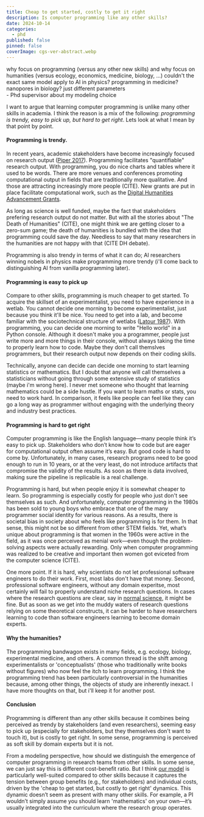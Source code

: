 ```yaml
---
title: Cheap to get started, costly to get it right
description: Is computer programming like any other skills?
date: 2024-10-14
categories:
  - phd
published: false
pinned: false
coverImage: cgs-ver-abstract.webp
---
```


<div class="cite">
      <div class="quote">
      why focus on programming (versus any other new skills) and why focus on humanities (versus ecology, economics, medicine, biology, ...) couldn't the exact same model apply to AI in physics? programming in medicine? nanopores in biology? just different parameters
      </div>
      <div class="citation">- Phd supervisor about my modeling choice</div>
</div>

I want to argue that learning computer programming is unlike many other skills in academia. I think the reason is a mix of the following: *programming is trendy, easy to pick up, but hard to get right*. Lets look at what I mean by that point by point.

#### Programming is trendy.

In recent years, academic stakeholders have become increasingly focused on research output ([Piper 2017](https://chadwellmon.com/wp-content/uploads/2017/01/wellmon_piper_academic_inequality_ci_2017.pdf)). Programming facilitates "quantifiable" research output. With programming, you do nice charts and tables where it used to be words. There are more venues and conferences promoting computational output in fields that are traditionally more qualitative. And those are attracting increasingly more people (CITE).  New grants are put in place facilitate computational work, such as the [Digital Humanities Advancement Grants](https://www.neh.gov/divisions/odh). 

As long as science is well funded, maybe the fact that stakeholders prefering research output do not matter. But with all the stories about "The Death of Humanities" (CITE), one might think we are getting closer to a zero-sum game; the death of humanities is bundled with the idea that programming could save the day. Needless to say that many researchers in the humanities are not happy with that (CITE DH debate). 

Programming is also trendy in terms of what it can do; AI researchers winning nobels in physics make programming more trendy (i'll come back to distinguishing AI from vanilla programming later).

#### Programming is easy to pick up

Compare to other skills, programming is much cheaper to get started. To acquire the skillset of an experimentalist, you need to have experience in a wetlab. You cannot decide one morning to become experimentalist, just because you think it'll be nice. You need to get into a lab, and become familiar with the sociotechnical structure of wetlabs ([Latour 1987](https://press.princeton.edu/books/paperback/9780691028323/laboratory-life?srsltid=AfmBOor_dzvVj42fkEKnMuNy0qJ0rkmm2hrUzWEAKV5jy3SGFFQtjHqr)). With programming, you can decide one morning to write "Hello world" in a Python console. Although it doesn't make you a programmer, people just write more and more things in their console, without always taking the time to properly learn how to code. Maybe they don't call themslves programmers, but their research output now depends on their coding skills.

Technically, anyone can decide can decide one morning to start learning statistics or mathematics. But I doubt that anyone will call themselves a statisticians without going through some extensive study of statistics (maybe i'm wrong here). I never met someone who thought that learning mathematics could be a side hustle. If you want to learn maths or stats, you need to work hard. In comparison, it feels like people can feel like they can go a long way as programmer without engaging with the underlying theory and industry best practices. 

#### Programming is hard to get right

Computer programming is like the English language—many people think it’s easy to pick up. Stakeholders who don’t know how to code but are eager for computational output often assume it’s easy. But good code is hard to come by. Unfortunately, in many cases, research programs need to be good enough to run in 10 years, or at the very least, do not introduce artifacts that compromise the validity of the results. As soon as there is data involved, making sure the pipeline is replicable is a real challenge.

Programming is hard, but when people enjoy it is somewhat cheaper to learn. So programming is especially costly for people who just don't see themselves as such. And unfortunately, computer programming in the 1980s has been sold to young boys who embrace that one of the many programmer social identity for various reasons. As a results, there is societal bias in society about who feels like programming is for them. In that sense, this might not be so different from other STEM fields. Yet, what’s unique about programming is that women in the 1960s were active in the field, as it was once perceived as menial work—even though the problem-solving aspects were actually rewarding. Only when computer programming was realized to be creative and important then women got eviceted from the computer science (CITE).

One more point. If it is hard, why scientists do not let professional software engineers to do their work. First, most labs don't have that money. Second, professional software engineers, without any domain experitse, most certainly will fail to properly understand niche research questions. In cases where the research questions are clear, say in [normal science](https://en.wikipedia.org/wiki/Normal_science), it might be fine. But as soon as we get into the muddy waters of research questions relying on some theoretical constructs, it can be harder to have researchers learning to code than software engineers learning to become domain experts.


#### Why the humanities?

The programming bandwagon exists in many fields, e.g. ecology, biology, experimental medicine, and others. A common thread is the shift among experimentalists or 'conceptualists' (those who traditionally write books without figures) who now feel the itch to learn programming. I think the programming trend has been particularly controversial in the humanities because, among other things, the objects of study are inherently inexact. I have more thoughts on that, but i'll keep it for another post.

#### Conclusion

Programming is different than any other skills because it combines being perceived as trendy by stakeholders (and even researchers), seeming easy to pick up (especially for stakeholders, but they themselves don't want to touch it), but is costly to get right. In some sense, programming is perceived as soft skill by domain experts but it is not. 

From a modeling perspective, how should we distinguish the emergence of computer programming in research teams from other skills. In some sense, we can just say this is different cost-benefit ratio. But I think [our model](https://jstonge.github.io/modeling-comp-transition/#gmes-hysteresis-base-model) is particularly well-suited compared to other skills because it captures the tension between group benefits (e.g., for stakeholders) and individual costs, driven by the 'cheap to get started, but costly to get right' dynamics. This dynamic doesn’t seem as present with many other skills. For example, a PI wouldn’t simply assume you should learn 'mathematics' on your own—it’s usually integrated into the curriculum where the research group operates.